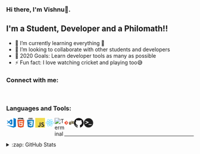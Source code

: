 ### Hi there, I'm Vishnu👋.

## I'm a Student, Developer and a Philomath!!

- 🌱 I’m currently learning everything 🤣
- 👯 I’m looking to collaborate with other students and developers
- 🥅 2020 Goals: Learn developer tools as many as possible
- ⚡ Fun fact: I love watching cricket and playing too😅


### Connect with me:

[<img align="left" alt="" width="22px" src="https://cdn.jsdelivr.net/npm/simple-icons@3.13.0/icons/facebook.svg" />][Facebook]
[<img align="left" alt="" width="22px" src="https://cdn.jsdelivr.net/npm/simple-icons@v3/icons/twitter.svg" />][twitter]
[<img align="left" alt="" width="22px" src="https://cdn.jsdelivr.net/npm/simple-icons@v3/icons/linkedin.svg" />][linkedin]
[<img align="left" alt="" width="22px" src="https://cdn.jsdelivr.net/npm/simple-icons@v3/icons/instagram.svg" />][instagram]

<br />

### Languages and Tools:

<img align="left" alt="Visual Studio Code" width="26px" src="https://raw.githubusercontent.com/github/explore/80688e429a7d4ef2fca1e82350fe8e3517d3494d/topics/visual-studio-code/visual-studio-code.png" />
<img align="left" alt="HTML5" width="26px" src="https://raw.githubusercontent.com/github/explore/80688e429a7d4ef2fca1e82350fe8e3517d3494d/topics/html/html.png" />
<img align="left" alt="CSS3" width="26px" src="https://raw.githubusercontent.com/github/explore/80688e429a7d4ef2fca1e82350fe8e3517d3494d/topics/css/css.png" />
<img align="left" alt="JavaScript" width="26px" src="https://raw.githubusercontent.com/github/explore/80688e429a7d4ef2fca1e82350fe8e3517d3494d/topics/javascript/javascript.png" />
<img align="left" alt="React" width="26px" src="https://raw.githubusercontent.com/github/explore/80688e429a7d4ef2fca1e82350fe8e3517d3494d/topics/react/react.png" />
<img align="left" alt="Terminal" width="26px" src="https://icon-library.com/images/django-icon/django-icon-0.jpg" />
<img align="left" alt="Git" width="26px" src="https://raw.githubusercontent.com/github/explore/80688e429a7d4ef2fca1e82350fe8e3517d3494d/topics/git/git.png" />
<img align="left" alt="GitHub" width="26px" src="https://raw.githubusercontent.com/github/explore/78df643247d429f6cc873026c0622819ad797942/topics/github/github.png" />
<img align="left" alt="Terminal" width="26px" src="https://raw.githubusercontent.com/github/explore/80688e429a7d4ef2fca1e82350fe8e3517d3494d/topics/terminal/terminal.png" />

<br />
<br />

---


<details>
  <summary>:zap: GitHub Stats</summary>
  <br />

  <img align="left" alt="Vishnu's GitHub Stats" src="https://github-readme-stats.vercel.app/api?username=vishnu-sagubandi&count_private=true&theme=highcontrast&show_icons=true" />
  <img alt="Vishnu's GitHub Stats" src="https://github-readme-stats.vercel.app/api/top-langs/?username=vishnu-sagubandi&layout=compact&theme=highcontrast" />

</details>

[website]:https://github.com/vishnu-sagubandi/
[twitter]: https://twitter.com/Vishnu80305467
[instagram]: https://twitter.com/Vishnu80305467
[linkedin]: https://www.linkedin.com/in/vishnu-murthy-sagubandi-72022a191/
[Facebook]:https://www.facebook.com/vishnu.sagubandi/

